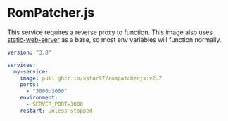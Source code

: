# RomPatcher.js

This service requires a reverse proxy to function.
This image also uses [static-web-server](https://static-web-server.net/configuration/environment-variables/) as a base, so most env variables will function normally.

```yaml
version: "3.8"

services:
  my-service:
    image: pull ghcr.io/xstar97/rompatcherjs:v2.7
    ports:
      - "3000:3000"
    environment:
      - SERVER_PORT=3000
    restart: unless-stopped
```

